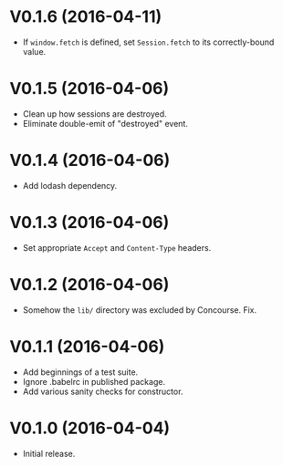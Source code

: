 # V0.1.6 (2016-04-11)

 * If `window.fetch` is defined, set `Session.fetch` to its correctly-bound value.

# V0.1.5 (2016-04-06)

 * Clean up how sessions are destroyed.
 * Eliminate double-emit of "destroyed" event.

# V0.1.4 (2016-04-06)

 * Add lodash dependency.

# V0.1.3 (2016-04-06)

 * Set appropriate `Accept` and `Content-Type` headers.

# V0.1.2 (2016-04-06)

 * Somehow the `lib/` directory was excluded by Concourse. Fix.

# V0.1.1 (2016-04-06)

 * Add beginnings of a test suite.
 * Ignore .babelrc in published package.
 * Add various sanity checks for constructor.

# V0.1.0 (2016-04-04)

 * Initial release.
